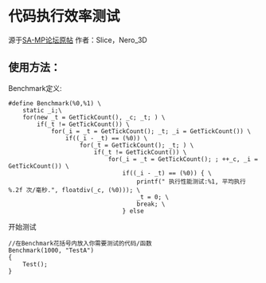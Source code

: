 # 代码执行效率测试
源于[SA-MP论坛原帖](https://sampforum.blast.hk/showthread.php?tid=218491) 作者：Slice，Nero_3D

## 使用方法：
Benchmark定义:
```pawn
#define Benchmark(%0,%1) \
    static _i;\
    for(new _t = GetTickCount(), _c; _t; ) \
        if(_t != GetTickCount()) \
            for(_i = _t = GetTickCount(); _t; _i = GetTickCount()) \
                if((_i - _t) == (%0)) \
                    for(_t = GetTickCount(); _t; ) \
                        if(_t != GetTickCount()) \
                            for(_i = _t = GetTickCount(); ; ++_c, _i = GetTickCount()) \
                                if((_i - _t) == (%0)) { \
                                    printf(" 执行性能测试:%1, 平均执行 %.2f 次/毫秒.", floatdiv(_c, (%0))); \
                                    _t = 0; \
                                    break; \
                                } else
```
开始测试
```pawn
//在Benchmark花括号内放入你需要测试的代码/函数
Benchmark(1000, "TestA")
{
    Test();
}
```
